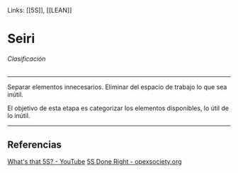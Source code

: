 Links: [[5S]], [[LEAN]]

# Seiri
###### Clasificación
---

Separar elementos innecesarios. Eliminar del espacio de trabajo lo que sea inútil.

El objetivo de esta etapa es categorizar los elementos disponibles, lo útil de lo inútil.

---

## Referencias
[What's that 5S? - YouTube](https://www.youtube.com/watch?v=Pu7HIeQveIY&t=206s)
[5S Done Right - opexsociety.org](https://opexsociety.org/body-of-knowledge/5s-done-right/)